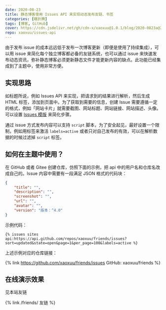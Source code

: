 ```yaml
---
date: 2020-08-23
title: 静态博客使用 Issues API 来实现动态发布友链、书签
categories: [瞎折腾]
tags: [博客, GitHub]
cover: https://cdn.jsdelivr.net/gh/cdn-x/xaoxuu@1.0.1/blog/2020-0823a@2x.jpg
repo: xaoxuu/issues-api
---
```


由于发布 issue 的成本远远低于发布一次博客更新（即便是使用了持续集成），可以用 issue 来简化每个独立博客都必备的友链系统，也可以通过 issue 来快速发布动态资讯，弥补静态博客必须更新静态文件才能更新内容的缺点。此功能已经集成到了主题中，使用非常方便。

<!-- more -->

## 实现思路

如标题所说，例如 Issues API 来实现，把请求到的结果进行解析，然后生成 HTML 标签，添加到页面中。为了获取到需要的信息，创建 Issue 需要遵循一定的格式，例如「网站卡片」就需要截图、网站标题、网站链接、网站描述、头像。可以设置 [Issues 模版](https://github.com/volantis-x/examples/issues/new/choose) 来简化步骤。

通过 issue 方式发布内容可以支持 `script` 脚本，为了安全起见，最好设置一个限制，例如用标签来激活 `labels=active` 或者只对自己发布的有效，可以在解析数据的时候过滤掉 `script` 标签。


## 如何在主题中使用？

在 GitHub 或者 Gitee 创建仓库，仿照下面的示例，把 api 中的用户名和仓库名改成自己的。Issue 内容中需要有一段满足 JSON 格式的代码块：

```json
{
    "title": "",
    "description": "",
    "screenshot": "",
    "url": "",
    "avatar": "",
    "version": "版本：^4.0"
}
```

示例代码：

```
{% issues sites api:https://api.github.com/repos/xaoxuu/friends/issues?sort=updated&state=open&page=1&per_page=100&labels=active %}
```

上述示例对应的仓库链接：

{% link https://github.com/xaoxuu/friends/issues GitHub:&nbsp;xaoxuu/friends %}

## 在线演示效果

见本站友链

{% link /friends/ 友链 %}
